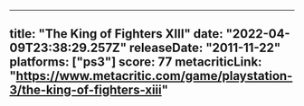 
---
title: "The King of Fighters XIII"
date: "2022-04-09T23:38:29.257Z"
releaseDate: "2011-11-22"
platforms: ["ps3"]
score: 77
metacriticLink: "https://www.metacritic.com/game/playstation-3/the-king-of-fighters-xiii"
---
